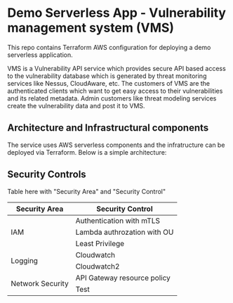 # Demo Serverless App - Vulnerability management system (VMS)

This repo contains Terraform AWS configuration for deploying a demo serverless application.

VMS is a Vulnerability API service which provides secure API based access to the vulnerability database which is generated by threat monitoring services like Nessus, CloudAware, etc. The customers of VMS are the authenticated clients which want to get easy access to their vulnerabilities and its related metadata. Admin customers like threat modeling services create the vulnerability data and post it to VMS. 

## Architecture and Infrastructural components

The service uses AWS serverless components and the infratructure can be deployed via Terraform. Below is a simple architecture:

## Security Controls

Table here with "Security Area" and "Security Control"


<table>
    <thead>
        <tr>
            <th>Security Area</th>
            <th>Security Control</th>
        </tr>
    </thead>
    <tbody>
        <tr>
            <td rowspan=3>IAM</td>
            <td>Authentication with mTLS</td>
        </tr>
        <tr>
            <td>Lambda authrozation with OU</td>
        </tr>
        <tr>
            <td>Least Privilege</td>
        </tr>
        <tr>
            <td rowspan=2>Logging</td>
            <td>Cloudwatch</td>
        </tr>
        <tr>
            <td>Cloudwatch2</td>
        </tr>  
        <tr>
            <td rowspan=2>Network Security</td>
            <td>API Gateway resource policy</td>
        </tr>
         <tr>
            <td>Test</td>
        </tr>  
    </tbody>
</table>


